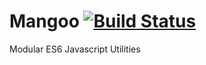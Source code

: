 # Mangoo [![Build Status](https://travis-ci.org/rands0n/mangoo.svg?branch=master)](https://travis-ci.org/rands0n/mangoo)

Modular ES6 Javascript Utilities
